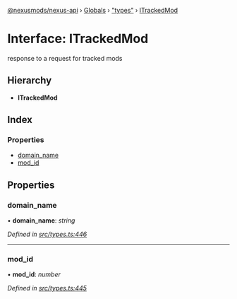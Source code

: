 [@nexusmods/nexus-api](../README.md) › [Globals](../globals.md) › ["types"](../modules/_types_.md) › [ITrackedMod](_types_.itrackedmod.md)

# Interface: ITrackedMod

response to a request for tracked mods

## Hierarchy

* **ITrackedMod**

## Index

### Properties

* [domain_name](_types_.itrackedmod.md#domain_name)
* [mod_id](_types_.itrackedmod.md#mod_id)

## Properties

###  domain_name

• **domain_name**: *string*

*Defined in [src/types.ts:446](https://github.com/Nexus-Mods/node-nexus-api/blob/master/src/types.ts#L446)*

___

###  mod_id

• **mod_id**: *number*

*Defined in [src/types.ts:445](https://github.com/Nexus-Mods/node-nexus-api/blob/master/src/types.ts#L445)*
